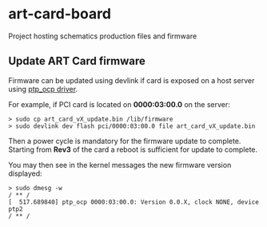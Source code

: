 # art-card-board
Project hosting schematics production files and firmware

## Update ART Card firmware

Firmware can be updated using devlink if card is exposed on a host server using [ptp_ocp driver](https://github.com/opencomputeproject/Time-Appliance-Project/tree/master/Time-Card/DRV).

For example, if PCI card is located on **0000:03:00.0** on the server:

```
> sudo cp art_card_vX_update.bin /lib/firmware
> sudo devlink dev flash pci/0000:03:00.0 file art_card_vX_update.bin
```

Then a power cycle is mandatory for the firmware update to complete.
Starting from **Rev3** of the card a reboot is sufficient for update to complete.

You may then see in the kernel messages the new firmware version displayed:

```
> sudo dmesg -w
/ ** /
[  517.689840] ptp_ocp 0000:03:00.0: Version 0.0.X, clock NONE, device ptp2
/ ** /
```
